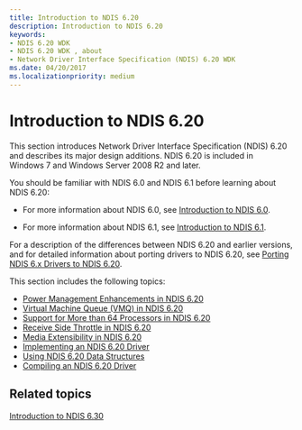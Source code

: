 ```yaml
---
title: Introduction to NDIS 6.20
description: Introduction to NDIS 6.20
keywords:
- NDIS 6.20 WDK
- NDIS 6.20 WDK , about
- Network Driver Interface Specification (NDIS) 6.20 WDK
ms.date: 04/20/2017
ms.localizationpriority: medium
---
```


# Introduction to NDIS 6.20





This section introduces Network Driver Interface Specification (NDIS) 6.20 and describes its major design additions. NDIS 6.20 is included in Windows 7 and Windows Server 2008 R2 and later.

You should be familiar with NDIS 6.0 and NDIS 6.1 before learning about NDIS 6.20:

-   For more information about NDIS 6.0, see [Introduction to NDIS 6.0](introduction-to-ndis-6-0.md).

-   For more information about NDIS 6.1, see [Introduction to NDIS 6.1](introduction-to-ndis-6-1.md).

For a description of the differences between NDIS 6.20 and earlier versions, and for detailed information about porting drivers to NDIS 6.20, see [Porting NDIS 6.x Drivers to NDIS 6.20](porting-ndis-6-x-drivers-to-ndis-6-20.md).

This section includes the following topics:

-   [Power Management Enhancements in NDIS 6.20](power-management-enhancements-in-ndis-6-20.md)
-   [Virtual Machine Queue (VMQ) in NDIS 6.20](virtual-machine-queue--vmq--in-ndis-6-20.md)
-   [Support for More than 64 Processors in NDIS 6.20](support-for-more-than-64-processors-in-ndis-6-20.md)
-   [Receive Side Throttle in NDIS 6.20](receive-side-throttle-in-ndis-6-20.md)
-   [Media Extensibility in NDIS 6.20](media-extensibility-in-ndis-6-20.md)
-   [Implementing an NDIS 6.20 Driver](implementing-an-ndis-6-20-driver.md)
-   [Using NDIS 6.20 Data Structures](using-ndis-6-20-data-structures.md)
-   [Compiling an NDIS 6.20 Driver](compiling-an-ndis-6-20-driver.md)

## Related topics


[Introduction to NDIS 6.30](introduction-to-ndis-6-30.md)

 

 






